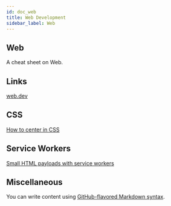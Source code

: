 ```yaml
---
id: doc_web
title: Web Development
sidebar_label: Web
---
```


## Web

A cheat sheet on Web.

## Links

[web.dev](https://web.dev/)

## CSS

[How to center in CSS](http://howtocenterincss.com/)

## Service Workers
[Small HTML payloads with service workers](https://philipwalton.com/articles/smaller-html-payloads-with-service-workers/)

## Miscellaneous

You can write content using [GitHub-flavored Markdown syntax](https://github.github.com/gfm/).
